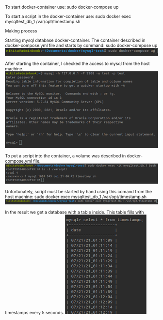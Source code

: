 To start docker-container use:
sudo docker-compose up

To start a script in the docker-container use:
sudo docker exec mysqltest_db_1 /var/opt/timestamp.sh

Making process

Starting mysql database docker-container. The container described in docker-compose.yml file and starts by command:
sudo docker-compose up
![alt text](https://github.com/13virus31/test-task-timebook/blob/main/img/1_docker_start.png)

After starting the container, I checked the access to mysql from the host machine.
![alt text](https://github.com/13virus31/test-task-timebook/blob/main/img/2_connecting_from_host.png)

To put a script into the container, a volume was described in docker-compose.yml file.
![alt text](https://github.com/13virus31/test-task-timebook/blob/main/img/3_moving_script_into_container.png)

Unfortunately, script must be started by hand using this comand from the host machine:
sudo docker exec mysqltest_db_1 /var/opt/timestamp.sh
![alt text](https://github.com/13virus31/test-task-timebook/blob/main/img/4_starting_script.png)

In the result we get a database with a table inside. This table fills with timestamps every 5 seconds.
![alt text](https://github.com/13virus31/test-task-timebook/blob/main/img/5_script_result.png)
